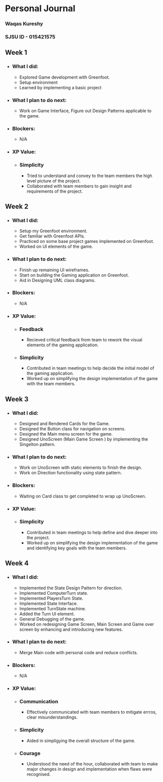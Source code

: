 # Personal Journal

### Waqas Kureshy
### SJSU ID - 015421575


## Week 1

- ### What I did: 
    - Explored Game development with Greenfoot.
    - Setup environment
    - Learned by implementing a basic project

- ### What I plan to do next: 
    - Work on Game Interface, Figure out Design Patterns applicable to the game.

- ### Blockers: 
    - N/A
- ### XP Value:
    - ### Simplicity 
        - Tried to understand and convey to the team members the high level picture of the project.
        - Collaborated with team members to gain insight and requirements of the project. 


## Week 2

- ### What I did: 
    - Setup my Greenfoot environment.
    - Get familiar with Greenfoot APIs.
    - Practiced on some base project games implemented on Greenfoot.
    - Worked on UI elements of the game.

- ### What I plan to do next: 
    - Finish up remaining UI wireframes.
    - Start on building the Gaming application on Greenfoot. 
    - Aid in Designing UML class diagrams.

- ### Blockers: 
    - N/A

- ### XP Value:
    - ### Feedback 
        - Recieved critical feedback from team to rework the visual elements of the gaming application.
    - ### Simplicity
        - Contributed in team meetings to help decide the initial model of the gaming application.
        - Worked up on simplifying the design implementation of the game with the team members.


## Week 3

- ### What I did: 
    - Designed and Rendered Cards for the Game.
    - Designed the  Button class for navigation on screens.
    - Designed the  Main menu screen for the game.
    - Designed  UnoScreen (Main Game Screen ) by implementing the Singelton pattern.

- ### What I plan to do next: 
    - Work on UnoScreen with static elements to finish the design.
    - Work on Direction functionality using state pattern.

- ### Blockers: 
    - Waiting on Card class to get completed to wrap up UnoScreen.

- ### XP Value:
    - ### Simplicity 
        - Contributed in team meetings to help define and dive deeper into the project.
        - Worked up on simplifying the design implementation of the game and identifying key goals with the team members.


## Week 4

- ### What I did: 
    - Implemented the State Design Pattern for direction.
    - Implemented ComputerTurn state.
    - Implemented PlayersTurn State.
    - Implemented State Interface.
    - Implemented TurnState machine.
    - Added the Turn UI element.
    - General Debugging of the game.
    - Worked on redesigning Game Screen, Main Screen and Game over screen by enhancing and introducing new features.

- ### What I plan to do next: 
    - Merge Main code with personal code and reduce conflicts.

- ### Blockers: 
    - N/A

- ### XP Value:
    - ### Communication 
        - Effectively communicated with team members to mitigate errros, clear misunderstandings.
    - ### Simplicity
        - Aided in simpligying the overall structure of the game.
    - ### Courage
        - Understood the need of the hour, collaborated with team to make major changes in design and implementation when flaws were recognised.
